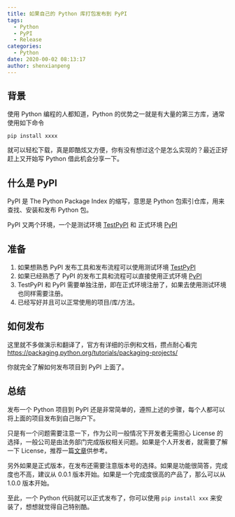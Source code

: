 ```yaml
---
title: 如果自己的 Python 库打包发布到 PyPI
tags:
  - Python
  - PyPI
  - Release
categories:
  - Python
date: 2020-00-02 08:13:17
author: shenxianpeng
---
```


## 背景

使用 Python 编程的人都知道，Python 的优势之一就是有大量的第三方库，通常使用如下命令

```
pip install xxxx
```

就可以轻松下载，真是即酷炫又方便，你有没有想过这个是怎么实现的？最近正好赶上又开始写 Python 借此机会分享一下。

## 什么是 PyPI

PyPI 是 The Python Package Index 的缩写，意思是 Python 包索引仓库，用来查找、安装和发布 Python 包。

PyPI 又两个环境，一个是测试环境 [TestPyPI](https://test.pypi.org/) 和 正式环境 [PyPI](https://pypi.org/)

## 准备

1. 如果想熟悉 PyPI 发布工具和发布流程可以使用测试环境 [TestPyPI](https://test.pypi.org/) 
2. 如果已经熟悉了 PyPI 的发布工具和流程可以直接使用正式环境 [PyPI](https://pypi.org/)
3. TestPyPI 和 PyPI 需要单独注册，即在正式环境注册了，如果去使用测试环境也同样需要注册。
4. 已经写好并且可以正常使用的项目/库/方法。

## 如何发布

这里就不多做演示和翻译了，官方有详细的示例和文档，攒点耐心看完 https://packaging.python.org/tutorials/packaging-projects/

你就完全了解如何发布项目到 PyPI 上面了。

## 总结

发布一个 Python 项目到 PyPI 还是非常简单的，遵照上述的步骤，每个人都可以将上面的项目发布到自己账户下。

只是有一个问题需要注意一下，作为公司一般情况下开发者无需担心 License 的选择，一般公司是由法务部门完成版权相关问题。如果是个人开发者，就需要了解一下 License，推荐一篇[文章](https://mp.weixin.qq.com/s?src=11&timestamp=1595346878&ver=2474&signature=Ct0nRc7fLMxhZV2OPjsc2bDnBkBZIclPMI1qRGdFf3hbWM3Q-*jPYwVknsa9laPvvgyRgXTXUHGZcigY0HLZNtUHMkYbDjCQp6LYMNT5zN9s5zNM44BxismGcfbxNA7D&new=1)供参考。

另外如果是正式版本，在发布还需要注意版本号的选择。如果是功能很简答，完成度也不高，建议从 0.0.1 版本开始。如果是一个完成度很高的产品了，那么可以从 1.0.0 版本开始。

至此，一个 Python 代码就可以正式发布了，你可以使用 `pip install xxx` 来安装了，想想就觉得自己特别酷。
